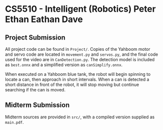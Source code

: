 # CS5510 - **I**ntelligent (Robotics) **P**eter **E**than **E**athan **D**ave

## Project Submission

All project code can be found in `Project/`. Copies of the Yahboom motor and servo
code are located in `movement.py` and `servos.py`, and the final code used for the
video are in `CanDetection.py`. The detection model is included as `best.onnx` and 
a simplified version as `canSimplify.onnx`.

When executed on a Yahboom blue tank, the robot
will begin spinning to locate a can, then approach in short intervals. When a can
is detected a short distance in front of the robot, it will stop moving but
continue searching if the can is moved.

## Midterm Submission

Midterm sources are provided in `src/`, with a compiled version
supplied as `main.pdf`.

